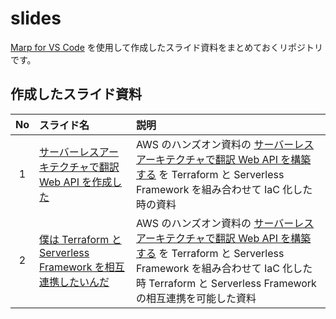 # slides

[Marp for VS Code](https://marketplace.visualstudio.com/items?itemName=marp-team.marp-vscode) を使用して作成したスライド資料をまとめておくリポジトリです。

## 作成したスライド資料

| No | スライド名                                                                                                                                                                                                                                                                                                                                                                                                                                                                                                                              | 説明                                                                                                                                                                                                                                                                                                  |
|:--:|:----------------------------------------------------------------------------------------------------------------------------------------------------------------------------------------------------------------------------------------------------------------------------------------------------------------------------------------------------------------------------------------------------------------------------------------------------------------------------------------------------------------------------------------|:------------------------------------------------------------------------------------------------------------------------------------------------------------------------------------------------------------------------------------------------------------------------------------------------------|
| 1  | [サーバーレスアーキテクチャで翻訳 Web API を作成した](https://github.com/dodonki1223/slides/blob/main/01_%E3%82%B5%E3%83%BC%E3%83%90%E3%83%BC%E3%83%AC%E3%82%B9%E3%82%A2%E3%83%BC%E3%82%AD%E3%83%86%E3%82%AF%E3%83%81%E3%83%A3%E3%81%A7%E7%BF%BB%E8%A8%B3%20Web%20API%20%E3%82%92%E4%BD%9C%E6%88%90%E3%81%97%E3%81%9F/%E3%82%B5%E3%83%BC%E3%83%90%E3%83%BC%E3%83%AC%E3%82%B9%E3%82%A2%E3%83%BC%E3%82%AD%E3%83%86%E3%82%AF%E3%83%81%E3%83%A3%E3%81%A7%E7%BF%BB%E8%A8%B3%20Web%20API%20%E3%82%92%E4%BD%9C%E6%88%90%E3%81%97%E3%81%9F.pdf) | AWS のハンズオン資料の [サーバーレスアーキテクチャで翻訳 Web API を構築する](https://pages.awscloud.com/event_JAPAN_Hands-on-for-Beginners-Serverless-2019_Contents.html) を Terraform と Serverless Framework を組み合わせて IaC 化した時の資料                                                      |
| 2  | [僕は Terraform と Serverless Framework を相互連携したいんだ](https://github.com/dodonki1223/slides/blob/main/02_%E5%83%95%E3%81%AF%20Terraform%20%E3%81%A8%20Serverless%20Framework%20%E3%82%92%E7%9B%B8%E4%BA%92%E9%80%A3%E6%90%BA%E3%81%97%E3%81%9F%E3%81%84%E3%82%93%E3%81%A0/%E5%83%95%E3%81%AF%20Terraform%20%E3%81%A8%20Serverless%20Framework%20%E3%82%92%E7%9B%B8%E4%BA%92%E9%80%A3%E6%90%BA%E3%81%97%E3%81%9F%E3%81%84%E3%82%93%E3%81%A0.pdf)                                                                                 | AWS のハンズオン資料の [サーバーレスアーキテクチャで翻訳 Web API を構築する](https://pages.awscloud.com/event_JAPAN_Hands-on-for-Beginners-Serverless-2019_Contents.html) を Terraform と Serverless Framework を組み合わせて IaC 化した時 Terraform と Serverless Framework の相互連携を可能した資料 |
